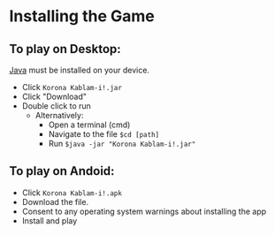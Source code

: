 # Installing the Game
## To play on **Desktop**:
[Java](https://www.java.com/ES/download/) must be installed on your device.
* Click `Korona Kablam-i!.jar`
* Click "Download"
* Double click to run
   * Alternatively:
      * Open a terminal (cmd)
      * Navigate to the file `$cd [path]`
      * Run `$java -jar "Korona Kablam-i!.jar"`

## To play on Andoid:
* Click `Korona Kablam-i!.apk`
* Download the file.
* Consent to any operating system warnings about installing the app
* Install and play
